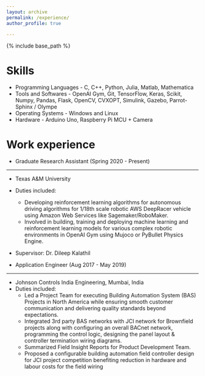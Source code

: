 ```yaml
---
layout: archive
permalink: /experience/
author_profile: true

---
```


{% include base_path %}

Skills
======
* Programming Languages - C, C++, Python, Julia, Matlab, Mathematica
* Tools and Softwares - OpenAI Gym, Git, TensorFlow, Keras, Scikit, Numpy, Pandas, Flask, OpenCV, CVXOPT, Simulink, Gazebo, Parrot-Sphinx / Olympe
* Operating Systems - Windows and Linux
* Hardware - Arduino Uno, Raspberry Pi MCU + Camera


Work experience
======
* Graduate Research Assistant (Spring 2020 - Present)
-------------------------------------------------------
 * Texas A&M University
 * Duties included: 
   * Developing reinforcement learning algorithms for autonomous driving algorithms for 1/18th scale robotic AWS DeepRacer vehicle using Amazon Web Services like Sagemaker/RoboMaker.
   * Involved in building, training and deploying machine learning and reinforcement learning models for various complex robotic environments in OpenAI Gym using Mujoco or PyBullet Physics Engine.
  * Supervisor: Dr. Dileep Kalathil

* Application Engineer (Aug 2017 - May 2019)
-------------------------------------------------------
 * Johnson Controls India Engineering, Mumbai, India
 * Duties included: 
   * Led a Project Team for executing Building Automation System (BAS) Projects in North America while ensuring smooth customer communication and delivering quality standards beyond expectations.
   * Integrated 3rd party BAS networks with JCI network for Brownfield projects along with configuring an overall BACnet network, programming the control logic, designing the panel layout & controller termination wiring diagrams.
   * Summarized Field Insight Reports for Product Development Team.
   * Proposed a configurable building automation field controller design for JCI project competition  benefiting reduction in hardware and labour costs for the field wiring
 
 
  



  

  

  

